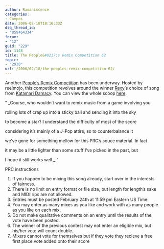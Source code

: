 ```yaml
---
author: Ramaniscence
categories:
- Compos
date: 2006-02-18T18:16:33Z
dsq_thread_id:
- "859464334"
forum:
- "12"
guid: "229"
id: 1148
title: The People&#8217;s Remix Competition 62
topic:
- "2930"
url: /2006/02/18/the-peoples-remix-competition-62/
---
```


Another <a href="http://wiki.thasauce.net/index.php/Peoples_Remixing_Competition" target="_blank">People&#8217;s Remix Competition</a> has been underway. Hosted by reelmojo, this competition revolves around the winner <a href="http://wiki.thasauce.net/index.php/Rexy" target="_self">Rexy</a>&#8216;s choice of song from <a href="http://www.gamerankings.com/htmlpages2/918766.asp?q=Katamari%20Damacy" target="_blank">Katamari Damacy</a>. You can view the whole scoop <a target="_blank" href="http://www.ocremix.org/phpBB2/viewtopic.php?t=77602">here</a>.

&#8221; _Course, who wouldn&#8217;t want to remix music from a game involving you
  
rolling lots of crap up into a sticky ball and sending it into the sky
  
to become a star? I understand the difficulty of most of the score
  
considering it&#8217;s mainly of a J-Pop attire, so to counterbalance it
  
we&#8217;ve gone for something mellow for this PRC&#8217;s souce material. In fact
  
it may be a little lighter than some stuff I&#8217;ve picked in the past, but
  
I hope it still works well._ &#8220;

<span class="postbody">PRC instructions</p> 

<ol>
  <li>
    If you happen to be mixing this song already, start over in the interests of fairness.<br />
  </li>
  <li>
    There is no limit on entry format or file size, but length for length&#8217;s sake and MIDI rips are not allowed.<br />
  </li>
  <li>
    Entries must be posted February 24th at 11:59 pm Eastern US Time.<br />
  </li>
  <li>
    You may enter as many mixes as you like and work with as many people as you like on each mix.<br />
  </li>
  <li>
    Do not make qualitative comments on an entry until the results of the vote have been posted.<br />
  </li>
  <li>
    The winner of the previous contest may not enter an eligible mix, but his/her vote will count double.<br />
  </li>
  <li>
    Mixers cannot vote for themselves but if they vote they recieve a free first place vote added onto their score
  </li>
</ol>

<p>
  </span>
</p>
